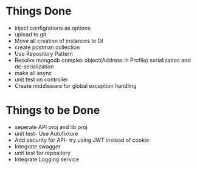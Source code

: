# Things Done
* inject configrations as options
* upload to git
* Move all creation of instances to DI
* create postman collection
* Use Repository Pattern
* Resolve mongodb complex object(Address in Profile) serialization and de-serialization
* make all async
* unit test on controller 
* Create middleware for global exception handling

# Things to be Done
* seperate API proj and lib proj
* unit test- Use Autofixture
* Add security for API- try using JWT instead of cookie
* Integrate swagger
* unit test for repository
* Integrate Logging service